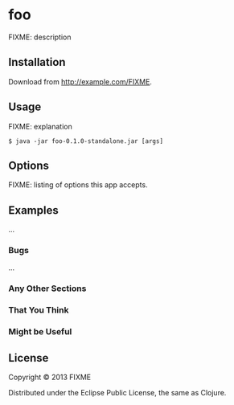 # foo

FIXME: description

## Installation

Download from http://example.com/FIXME.

## Usage

FIXME: explanation

    $ java -jar foo-0.1.0-standalone.jar [args]

## Options

FIXME: listing of options this app accepts.

## Examples

...

### Bugs

...

### Any Other Sections
### That You Think
### Might be Useful

## License

Copyright © 2013 FIXME

Distributed under the Eclipse Public License, the same as Clojure.
